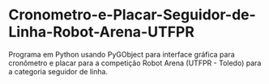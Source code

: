 # Cronometro-e-Placar-Seguidor-de-Linha-Robot-Arena-UTFPR
Programa em Python usando PyGObject para interface gráfica para cronômetro e placar para a competição Robot Arena (UTFPR - Toledo) para a categoria seguidor de linha.
